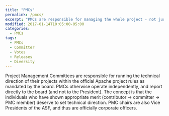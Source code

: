 ```yaml
---
title: "PMCs"
permalink: /pmcs/
excerpt: "PMCs are responsible for managing the whole project - not just the code."
modified: 2017-01-14T10:05:00-05:00
categories:
  - PMCs
tags:
  - PMCs
  - Committer
  - Votes
  - Releases
  - Diversity
---
```


Project Management Committees are responsible for running the technical direction of their projects within the official Apache project rules as mandated by the board. PMCs otherwise operate independently, and report directly to the board (and not to the President). The concept is that the individuals who have shown appropriate merit (contributor -> committer -> PMC member) deserve to set technical direction. PMC chairs are also Vice Presidents of the ASF, and thus are officially corporate officers.

